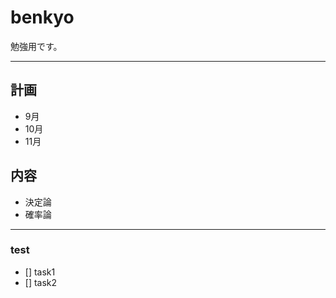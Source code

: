 # benkyo
勉強用です。

---

## 計画
 * 9月
 * 10月
 * 11月

## 内容
 * 決定論
 * 確率論


---
### test
- [] task1
- [] task2
